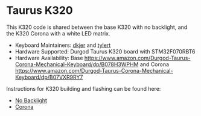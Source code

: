 # Taurus K320

This K320 code is shared between the base K320 with no backlight, and the K320 Corona with a white LED matrix.

* Keyboard Maintainers: [dkjer](https://github.com/dkjer) and [tylert](https://github.com/tylert)
* Hardware Supported: Durgod Taurus K320 board with STM32F070RBT6
* Hardware Availability: Base https://www.amazon.com/Durgod-Taurus-Corona-Mechanical-Keyboard/dp/B078H3WPHM
                         and Corona https://www.amazon.com/Durgod-Taurus-Corona-Mechanical-Keyboard/dp/B07VXR9RY7

Instructions for K320 building and flashing can be found here:
* [No Backlight](base/readme.md)
* [Corona](corona/readme.md)
